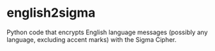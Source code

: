 # english2sigma
Python code that encrypts English language messages (possibly any language, excluding accent marks) with the Sigma Cipher.
